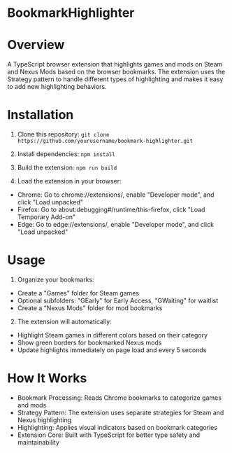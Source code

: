 # BookmarkHighlighter
# Overview
A TypeScript browser extension that highlights games and mods on Steam and Nexus Mods based on the browser bookmarks. The extension uses the Strategy pattern to handle different types of highlighting and makes it easy to add new highlighting behaviors.

# Installation
1. Clone this repository:
```git clone https://github.com/yourusername/bookmark-highlighter.git```

2. Install dependencies:
```npm install```

3. Build the extension:
```npm run build```

4. Load the extension in your browser:
- Chrome: Go to chrome://extensions/, enable "Developer mode", and click "Load unpacked"
- Firefox: Go to about:debugging#/runtime/this-firefox, click "Load Temporary Add-on"
- Edge: Go to edge://extensions/, enable "Developer mode", and click "Load unpacked"

# Usage
1. Organize your bookmarks:
  - Create a "Games" folder for Steam games
  - Optional subfolders: "GEarly" for Early Access, "GWaiting" for waitlist
  - Create a "Nexus Mods" folder for mod bookmarks

2. The extension will automatically:
  - Highlight Steam games in different colors based on their category
  - Show green borders for bookmarked Nexus mods
  - Update highlights immediately on page load and every 5 seconds


# How It Works
- Bookmark Processing: Reads Chrome bookmarks to categorize games and mods
- Strategy Pattern: The extension uses separate strategies for Steam and Nexus highlighting
- Highlighting: Applies visual indicators based on bookmark categories
- Extension Core: Built with TypeScript for better type safety and maintainability
